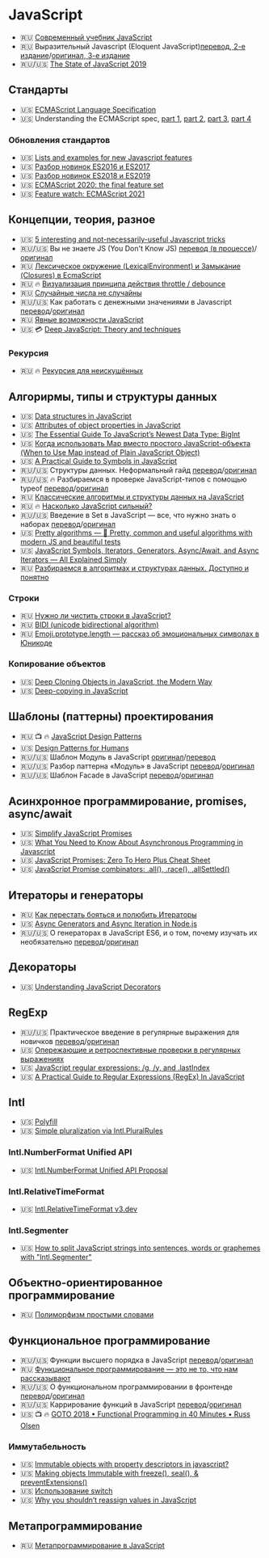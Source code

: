 # JavaScript

<!--
* 🇺🇸 []()
* 🇷🇺 []()
* 🏳 []()
* 🇷🇺/🇺🇸 [перевод]()/[оригинал]()
🔥 📺 
-->

* 🇷🇺 [Современный учебник JavaScript](https://learn.javascript.ru/)
* 🇷🇺 Выразительный Javascript (Eloquent JavaScript)[перевод, 2-е издание](https://eloquent-javascript.karmazzin.ru/)/[оригинал, 3-е издание](https://eloquentjavascript.net/)
* 🇷🇺/🇺🇸 [The State of JavaScript 2019](https://2019.stateofjs.com/)

## Стандарты

* 🇺🇸 [ECMAScript Language Specification](https://tc39.es/ecma262/)
* 🇺🇸 Understanding the ECMAScript spec, [part 1](https://v8.dev/blog/understanding-ecmascript-part-1), [part 2](https://v8.dev/blog/understanding-ecmascript-part-2), [part 3](https://v8.dev/blog/understanding-ecmascript-part-3), [part 4](https://v8.dev/blog/understanding-ecmascript-part-4)

### Обновления стандартов

* 🇺🇸 [Lists and examples for new Javascript features](https://github.com/daumann/ECMAScript-new-features-list)
* 🇺🇸 [Разбор новинок ES2016 и ES2017](https://exploringjs.com/es2016-es2017/)
* 🇺🇸 [Разбор новинок ES2018 и ES2019](https://exploringjs.com/es2018-es2019/toc.html)
* 🇺🇸 [ECMAScript 2020: the final feature set](https://2ality.com/2019/12/ecmascript-2020.html)
* 🇺🇸 [Feature watch: ECMAScript 2021](https://2ality.com/2020/09/ecmascript-2021.html)

## Концепции, теория, разное

* 🇺🇸 [5 interesting and not-necessarily-useful Javascript tricks](https://areknawo.com/5-interesting-and-not-necessarily-useful-javascript-tricks/)
* 🇷🇺/🇺🇸 Вы не знаете JS (You Don't Know JS) [перевод (в процессе)](https://github.com/azat-io/you-dont-know-js-ru)/[оригинал](https://github.com/getify/You-Dont-Know-JS)
* 🇷🇺 [Лексическое окружение (LexicalEnvironment) и Замыкание (Closures) в EcmaScript](https://habr.com/ru/post/474852/)
* 🇷🇺 🔥 [Визуализация принципа действия throttle / debounce](https://codepen.io/dartess/full/pGJYmj)
* 🇷🇺 [Случайные числа не случайны](https://medium.com/@frontman/%D1%81%D0%BB%D1%83%D1%87%D0%B0%D0%B9%D0%BD%D1%8B%D0%B5-%D1%87%D0%B8%D1%81%D0%BB%D0%B0-%D0%BD%D0%B5-%D1%81%D0%BB%D1%83%D1%87%D0%B0%D0%B9%D0%BD%D1%8B-252e08e60828)
* 🇷🇺/🇺🇸 Как работать с денежными значениями в Javascript [перевод](https://medium.com/devschacht/how-to-handle-monetary-values-in-javascript-bb0706840f0e)/[оригинал](https://frontstuff.io/how-to-handle-monetary-values-in-javascript)
* 🇷🇺 [Явные возможности JavaScript](https://habr.com/ru/post/432102/)
* 🇺🇸 💳 [Deep JavaScript: Theory and techniques](https://exploringjs.com/deep-js/)

### Рекурсия

* 🇷🇺 🔥 [Рекурсия для неискушённых](https://blog.csssr.com/ru/article/recursion/)

## Алгорирмы, типы и структуры данных

* 🇺🇸 [Data structures in JavaScript](http://blog.benoitvallon.com/data-structures-in-javascript/data-structures-in-javascript/)
* 🇺🇸 [Attributes of object properties in JavaScript](https://2ality.com/2019/11/object-property-attributes.html)
* 🇺🇸 [The Essential Guide To JavaScript’s Newest Data Type: BigInt](https://www.smashingmagazine.com/2019/07/essential-guide-javascript-newest-data-type-bigint/)
* 🇺🇸 [Когда использовать Map вместо простого JavaScript-объекта (When to Use Map instead of Plain JavaScript Object)](https://dmitripavlutin.com/maps-vs-plain-objects-javascript/)
* 🇺🇸 [A Practical Guide to Symbols in JavaScript](http://thecodebarbarian.com/a-practical-guide-to-symbols-in-javascript.html)
* 🇷🇺/🇺🇸 Структуры данных. Неформальный гайд [перевод](https://habr.com/ru/post/263765/)/[оригинал](http://algosaur.us/data-structures-basics/)
* 🇷🇺/🇺🇸 🔥 Разбираемся в проверке JavaScript-типов с помощью typeof [перевод](https://medium.com/devschacht/javascript-typeof-43591ab15bef)/[оригинал](https://blog.logrocket.com/javascript-typeof-2511d53a1a62/)
* 🇷🇺 [Классические алгоритмы и структуры данных на JavaScript](https://habr.com/ru/post/359192/)
* 🇷🇺 🔥 [Насколько JavaScript сильный?](https://medium.com/devschacht/javascript-coercions-9a36505c1370)
* 🇷🇺/🇺🇸 Введение в Set в JavaScript — все, что нужно знать о наборах [перевод](https://webdevblog.ru/vvedenie-v-set-v-javascript-vse-chto-nuzhno-znat-o-naborah/)/[оригинал](https://dev.to/alexdevero)
* 🇺🇸 [Pretty algorithms — 🌊 Pretty, common and useful algorithms with modern JS and beautiful tests](https://github.com/jiayihu/pretty-algorithms)
* 🇺🇸 [JavaScript Symbols, Iterators, Generators, Async/Await, and Async Iterators — All Explained Simply](https://www.freecodecamp.org/news/some-of-javascripts-most-useful-features-can-be-tricky-let-me-explain-them-4003d7bbed32/)
* 🇷🇺 [Разбираемся в алгоритмах и структурах данных. Доступно и понятно](https://dou.ua/lenta/articles/what-you-should-know-about-algorithms/)

### Строки

* 🇷🇺 [Нужно ли чистить строки в JavaScript?](https://habr.com/ru/post/449368/)
* 🇷🇺 [BIDI (unicode bidirectional algorithm)](https://habr.com/ru/post/181123/)
* 🇷🇺 [Emoji.prototype.length — рассказ об эмоциональных символах в Юникоде](https://habr.com/ru/post/322446/)

### Копирование объектов

* 🇺🇸 [Deep Cloning Objects in JavaScript, the Modern Way](https://www.builder.io/blog/structured-clone)
* 🇺🇸 [Deep-copying in JavaScript](https://dassur.ma/things/deep-copy/)

## Шаблоны (паттерны) проектирования

* 🇷🇺 📺 🔥 [JavaScript Design Patterns](https://www.youtube.com/playlist?list=PLNkWIWHIRwMGzgvuPRFkDrpAygvdKJIE4)
* 🇺🇸 [Design Patterns for Humans](https://roadmap.sh/guides/design-patterns-for-humans)
* 🇷🇺/🇺🇸 Шаблон Модуль в JavaScript [оригинал](https://dev.to/tomekbuszewski/module-pattern-in-javascript-56jm)/[перевод](https://webdevblog.ru/shablon-modul-v-javascript/)
* 🇷🇺/🇺🇸 Разбор паттерна «Модуль» в JavaScript [перевод](https://habr.com/ru/company/ruvds/blog/419997/)/[оригинал](https://www.codementor.io/@ajaysudani07/private-and-public-scope-in-javascript-lzgppc9js)
* 🇷🇺/🇺🇸 Шаблон Facade в JavaScript [перевод](https://webdevblog.ru/shablon-facade-v-javascript/)/[оригинал](https://dev.to/tomekbuszewski/facade-pattern-in-javascript-3on4)

## Асинхронное программирование, promises, async/await

* 🇺🇸 [Simplify JavaScript Promises](https://dev.to/sunnysingh/simplify-javascript-promises-4djb)
* 🇺🇸 [What You Need to Know About Asynchronous Programming in Javascript](https://medium.com/swlh/what-you-need-to-know-about-asynchronous-programming-in-javascript-894f90a97941)
* 🇺🇸 [JavaScript Promises: Zero To Hero Plus Cheat Sheet](https://medium.com/dailyjs/javascript-promises-zero-to-hero-plus-cheat-sheet-64d75051cffa)
* 🇺🇸 [JavaScript Promise combinators: .all(), .race(), .allSettled()](https://2ality.com/2019/08/promise-combinators.html)

## Итераторы и генераторы

* 🇷🇺 [Как перестать бояться и полюбить Итераторы](https://webdevblog.ru/kak-perestat-boyatsya-i-poljubit-iteratory/)
* 🇺🇸 [Async Generators and Async Iteration in Node.js](https://alanstorm.com/async-generators-and-async-iteration-in-node-js/)
* 🇷🇺/🇺🇸 О генераторах в JavaScript ES6, и о том, почему изучать их необязательно [перевод](https://habr.com/ru/company/ruvds/blog/417481/)/[оригинал](https://medium.com/hackernoon/javascript-es6-you-dont-really-need-to-learn-generators-96aa2e9114fa)

## Декораторы

* 🇺🇸 [Understanding JavaScript Decorators](https://www.simplethread.com/understanding-js-decorators/)

## RegExp

* 🇷🇺/🇺🇸 Практическое введение в регулярные выражения для новичков [перевод](https://proglib.io/p/dont-fear-regex/)/[оригинал](https://dev.to/hawkinjs/dont-fear-the-regex-a-practical-introduction-to-regular-expressions)
* 🇺🇸 [Опережающие и ретроспективные проверки в регулярных выражениях](https://habr.com/ru/post/159483/)
* 🇺🇸 [JavaScript regular expressions: /g, /y, and .lastIndex](https://2ality.com/2020/01/regexp-lastindex.html)
* 🇺🇸 [A Practical Guide to Regular Expressions (RegEx) In JavaScript](https://blog.bitsrc.io/a-beginners-guide-to-regular-expressions-regex-in-javascript-9c58feb27eb4)

## Intl

* 🇺🇸 [Polyfill](https://github.com/andyearnshaw/Intl.js)
* 🇺🇸 [Simple pluralization via Intl.PluralRules](https://2ality.com/2019/12/intl-pluralrules.html)

### Intl.NumberFormat Unified API

* 🇺🇸 [Intl.NumberFormat Unified API Proposal](https://github.com/tc39/proposal-unified-intl-numberformat)

### Intl.RelativeTimeFormat

* 🇺🇸 [Intl.RelativeTimeFormat v3.dev](https://v8.dev/features/intl-relativetimeformat)

### Intl.Segmenter

* 🇺🇸 [How to split JavaScript strings into sentences, words or graphemes with "Intl.Segmenter"](https://www.stefanjudis.com/today-i-learned/how-to-split-javascript-strings-with-intl-segmenter/)

## Объектно-ориентированное программирование

* 🇷🇺 [Полиморфизм простыми словами](https://medium.com/devschacht/polymorphism-207d9f9cd78)

## Функциональное программирование

* 🇷🇺/🇺🇸 Функции высшего порядка в JavaScript [перевод](https://medium.com/webbdev/func-1afa4a8220a7)/[оригинал](https://blog.bitsrc.io/understanding-higher-order-functions-in-javascript-75461803bad)
* 🇷🇺 [Функциональное программирование — это не то, что нам рассказывают](https://habr.com/ru/post/479238/)
* 🇷🇺/🇺🇸 О функциональном программировании в фронтенде [перевод](https://habr.com/ru/post/324308/)/[оригинал](https://blog.daftcode.pl/get-functional-3eaceb76258f)
* 🇷🇺/🇺🇸 Каррирование функций в JavaScript [перевод](https://habr.com/ru/company/ruvds/blog/427295/)/[оригинал](https://blog.bitsrc.io/understanding-currying-in-javascript-ceb2188c339)
* 🇺🇸 📺 🔥 [GOTO 2018 • Functional Programming in 40 Minutes • Russ Olsen](https://www.youtube.com/watch?v=0if71HOyVjY)

### Иммутабельность

* 🇺🇸 [Immutable objects with property descriptors in javascript?](https://medium.com/@neetishop/immutable-objects-with-property-descriptors-in-javascript-31693faaf03)
* 🇺🇸 [Making objects Immutable with freeze(), seal(), & preventExtensions()](https://medium.com/@neetishop/making-objects-immutable-with-freeze-seal-preventextensions-6876bb23e0a3)
* 🇺🇸 [Использование switch](https://hackernoon.com/rethinking-javascript-eliminate-the-switch-statement-for-better-code-5c81c044716d)
* 🇺🇸 [Why you shouldn’t reassign values in JavaScript](https://zellwk.com/blog/dont-reassign/)

## Метапрограммирование

* 🇷🇺 [Метапрограммирование в JavaScript](https://habr.com/ru/company/docsvision/blog/417097/)
